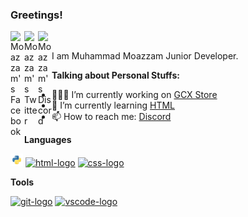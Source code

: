 ### Greetings!

<a href="https://facebook.com/moazzam125">
  <img align="left" alt="Moazzam's Facebook" width="22px" src="https://upload.wikimedia.org/wikipedia/en/thumb/0/04/Facebook_f_logo_%282021%29.svg/150px-Facebook_f_logo_%282021%29.svg.png" />
</a>
<a href="https://twitter.com/moazzam_125">
  <img align="left" alt="Moazzam's Twitter" width="22px" src="https://raw.githubusercontent.com/peterthehan/peterthehan/master/assets/twitter.svg" />
</a>
<a href="https://discordapp.com/users/791684658551193640">
  <img align="left" alt="Moazzam's Discord" width="22px" src="https://raw.githubusercontent.com/peterthehan/peterthehan/master/assets/discord.svg" />
</a>

<br />

I am Muhammad Moazzam Junior Developer.

**Talking about Personal Stuffs:**

- 👨🏽‍💻 I’m currently working on [GCX Store](https://gcxstore.live)
- 🌱 I’m currently learning [HTML](https://python.org)
- 📫 How to reach me: [Discord](https://discordapp.com/users/791684658551193640)

**Languages**  

<a href="https://python.org"><img height="20" width="" src="https://raw.githubusercontent.com/github/explore/80688e429a7d4ef2fca1e82350fe8e3517d3494d/topics/python/python.png" title="Python" alt="python-logo"></a>
<a href="https://html.com"><img height="20" width="" src="https://upload.wikimedia.org/wikipedia/commons/thumb/6/61/HTML5_logo_and_wordmark.svg/130px-HTML5_logo_and_wordmark.svg.png" title="HTML" alt="html-logo"></a>
<a href="https://www.w3.org/TR/CSS/#css"><img height="20" width="" src="https://upload.wikimedia.org/wikipedia/commons/thumb/d/d5/CSS3_logo_and_wordmark.svg/120px-CSS3_logo_and_wordmark.svg.png" title="CSS" alt="css-logo"></a>

**Tools**

<a href="https://git-scm.com/"><img height="20" width="" src="https://upload.wikimedia.org/wikipedia/commons/thumb/e/e0/Git-logo.svg/150px-Git-logo.svg.png" title="Git" alt="git-logo"></a>
<a href="https://code.visualstudio.com/"><img height="20" width="" src="https://upload.wikimedia.org/wikipedia/commons/thumb/9/9a/Visual_Studio_Code_1.35_icon.svg/75px-Visual_Studio_Code_1.35_icon.svg.png" title="Visual Studio Code" alt="vscode-logo"></a>
